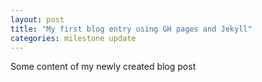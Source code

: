 ```yaml
---
layout: post
title: "My first blog entry using GH pages and Jekyll"
categories: milestone update
---
```


Some content of my newly created blog post
